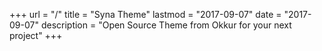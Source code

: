+++
url = "/"
title = "Syna Theme"
lastmod = "2017-09-07"
date = "2017-09-07"
description = "Open Source Theme from Okkur for your next project"
+++
